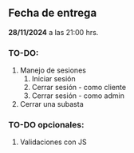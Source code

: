 ## Fecha de entrega
<strong>28/11/2024</strong> a las 21:00 hrs.


### TO-DO:
<ol>
	<li>Manejo de sesiones
		<ol>
			<li>Iniciar sesión</li>
			<li>Cerrar sesión - como cliente</li>
			<li>Cerrar sesión - como admin</li>
		</ol>
	</li>
	<li>Cerrar una subasta</li>
</ol>

### TO-DO opcionales:
<ol>
	<li>Validaciones con JS</li>
</ol>